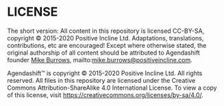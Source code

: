 # LICENSE

The short version: All content in this repository is licensed CC-BY-SA, copyright © 2015-2020 Positive Incline Ltd. Adaptations, translations, contributions, etc are encouraged! Except where otherwise stated, the original authorship of all content should be attributed to Agendashift founder [Mike Burrows](https://www.agendashift.com/mike), mailto:mike.burrows@positiveincline.com.

Agendashift™ is copyright © 2015-2020 Positive Incline Ltd. All rights reserved. All files in this repository are licensed under the Creative Commons Attribution-ShareAlike 4.0 International License. To view a copy of this license, visit https://creativecommons.org/licenses/by-sa/4.0/.
